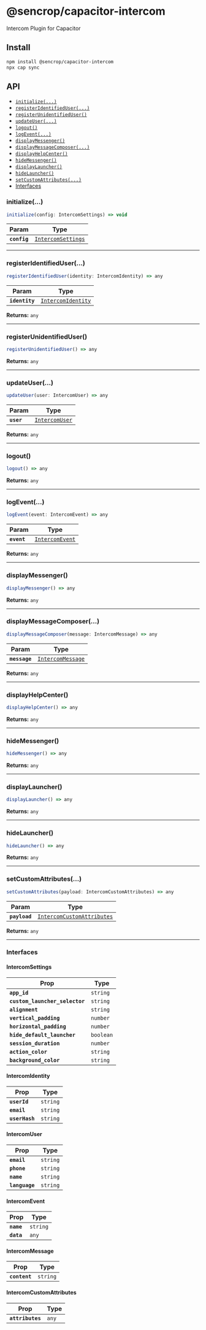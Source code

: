 # @sencrop/capacitor-intercom

Intercom Plugin for Capacitor

## Install

```bash
npm install @sencrop/capacitor-intercom
npx cap sync
```

## API

<docgen-index>

* [`initialize(...)`](#initialize)
* [`registerIdentifiedUser(...)`](#registeridentifieduser)
* [`registerUnidentifiedUser()`](#registerunidentifieduser)
* [`updateUser(...)`](#updateuser)
* [`logout()`](#logout)
* [`logEvent(...)`](#logevent)
* [`displayMessenger()`](#displaymessenger)
* [`displayMessageComposer(...)`](#displaymessagecomposer)
* [`displayHelpCenter()`](#displayhelpcenter)
* [`hideMessenger()`](#hidemessenger)
* [`displayLauncher()`](#displaylauncher)
* [`hideLauncher()`](#hidelauncher)
* [`setCustomAttributes(...)`](#setcustomattributes)
* [Interfaces](#interfaces)

</docgen-index>

<docgen-api>
<!--Update the source file JSDoc comments and rerun docgen to update the docs below-->

### initialize(...)

```typescript
initialize(config: IntercomSettings) => void
```

| Param        | Type                                                          |
| ------------ | ------------------------------------------------------------- |
| **`config`** | <code><a href="#intercomsettings">IntercomSettings</a></code> |

--------------------


### registerIdentifiedUser(...)

```typescript
registerIdentifiedUser(identity: IntercomIdentity) => any
```

| Param          | Type                                                          |
| -------------- | ------------------------------------------------------------- |
| **`identity`** | <code><a href="#intercomidentity">IntercomIdentity</a></code> |

**Returns:** <code>any</code>

--------------------


### registerUnidentifiedUser()

```typescript
registerUnidentifiedUser() => any
```

**Returns:** <code>any</code>

--------------------


### updateUser(...)

```typescript
updateUser(user: IntercomUser) => any
```

| Param      | Type                                                  |
| ---------- | ----------------------------------------------------- |
| **`user`** | <code><a href="#intercomuser">IntercomUser</a></code> |

**Returns:** <code>any</code>

--------------------


### logout()

```typescript
logout() => any
```

**Returns:** <code>any</code>

--------------------


### logEvent(...)

```typescript
logEvent(event: IntercomEvent) => any
```

| Param       | Type                                                    |
| ----------- | ------------------------------------------------------- |
| **`event`** | <code><a href="#intercomevent">IntercomEvent</a></code> |

**Returns:** <code>any</code>

--------------------


### displayMessenger()

```typescript
displayMessenger() => any
```

**Returns:** <code>any</code>

--------------------


### displayMessageComposer(...)

```typescript
displayMessageComposer(message: IntercomMessage) => any
```

| Param         | Type                                                        |
| ------------- | ----------------------------------------------------------- |
| **`message`** | <code><a href="#intercommessage">IntercomMessage</a></code> |

**Returns:** <code>any</code>

--------------------


### displayHelpCenter()

```typescript
displayHelpCenter() => any
```

**Returns:** <code>any</code>

--------------------


### hideMessenger()

```typescript
hideMessenger() => any
```

**Returns:** <code>any</code>

--------------------


### displayLauncher()

```typescript
displayLauncher() => any
```

**Returns:** <code>any</code>

--------------------


### hideLauncher()

```typescript
hideLauncher() => any
```

**Returns:** <code>any</code>

--------------------


### setCustomAttributes(...)

```typescript
setCustomAttributes(payload: IntercomCustomAttributes) => any
```

| Param         | Type                                                                          |
| ------------- | ----------------------------------------------------------------------------- |
| **`payload`** | <code><a href="#intercomcustomattributes">IntercomCustomAttributes</a></code> |

**Returns:** <code>any</code>

--------------------


### Interfaces


#### IntercomSettings

| Prop                           | Type                 |
| ------------------------------ | -------------------- |
| **`app_id`**                   | <code>string</code>  |
| **`custom_launcher_selector`** | <code>string</code>  |
| **`alignment`**                | <code>string</code>  |
| **`vertical_padding`**         | <code>number</code>  |
| **`horizontal_padding`**       | <code>number</code>  |
| **`hide_default_launcher`**    | <code>boolean</code> |
| **`session_duration`**         | <code>number</code>  |
| **`action_color`**             | <code>string</code>  |
| **`background_color`**         | <code>string</code>  |


#### IntercomIdentity

| Prop           | Type                |
| -------------- | ------------------- |
| **`userId`**   | <code>string</code> |
| **`email`**    | <code>string</code> |
| **`userHash`** | <code>string</code> |


#### IntercomUser

| Prop           | Type                |
| -------------- | ------------------- |
| **`email`**    | <code>string</code> |
| **`phone`**    | <code>string</code> |
| **`name`**     | <code>string</code> |
| **`language`** | <code>string</code> |


#### IntercomEvent

| Prop       | Type                |
| ---------- | ------------------- |
| **`name`** | <code>string</code> |
| **`data`** | <code>any</code>    |


#### IntercomMessage

| Prop          | Type                |
| ------------- | ------------------- |
| **`content`** | <code>string</code> |


#### IntercomCustomAttributes

| Prop             | Type             |
| ---------------- | ---------------- |
| **`attributes`** | <code>any</code> |

</docgen-api>
